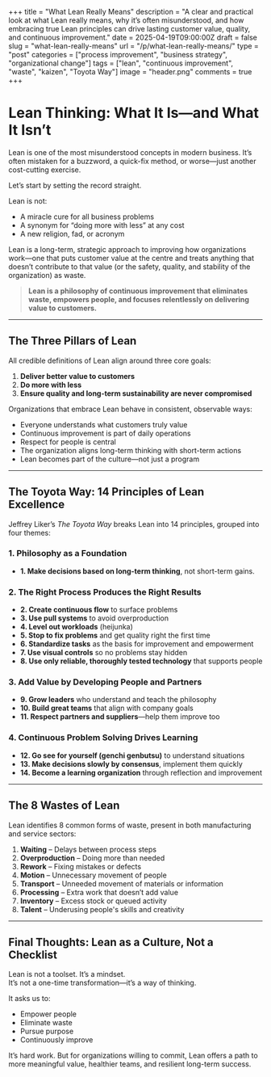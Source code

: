 +++
title = "What Lean Really Means"
description = "A clear and practical look at what Lean really means, why it’s often misunderstood, and how embracing true Lean principles can drive lasting customer value, quality, and continuous improvement."
date = 2025-04-19T09:00:00Z
draft = false
slug = "what-lean-really-means"
url = "/p/what-lean-really-means/"
type = "post"
categories = ["process improvement", "business strategy", "organizational change"]
tags = ["lean", "continuous improvement", "waste", "kaizen", "Toyota Way"]
image = "header.png"
comments = true
+++

# Lean Thinking: What It Is—and What It Isn’t

Lean is one of the most misunderstood concepts in modern business. It’s often mistaken for a buzzword, a quick-fix method, or worse—just another cost-cutting exercise.

Let’s start by setting the record straight.

Lean is not:
- A miracle cure for all business problems  
- A synonym for “doing more with less” at any cost  
- A new religion, fad, or acronym  

Lean is a long-term, strategic approach to improving how organizations work—one that puts customer value at the centre and treats anything that doesn’t contribute to that value (or the safety, quality, and stability of the organization) as waste.

> **Lean is a philosophy of continuous improvement that eliminates waste, empowers people, and focuses relentlessly on delivering value to customers.**

---

## The Three Pillars of Lean

All credible definitions of Lean align around three core goals:

1. **Deliver better value to customers**  
2. **Do more with less**  
3. **Ensure quality and long-term sustainability are never compromised**

Organizations that embrace Lean behave in consistent, observable ways:

- Everyone understands what customers truly value  
- Continuous improvement is part of daily operations  
- Respect for people is central  
- The organization aligns long-term thinking with short-term actions  
- Lean becomes part of the culture—not just a program  

---

## The Toyota Way: 14 Principles of Lean Excellence

Jeffrey Liker’s *The Toyota Way* breaks Lean into 14 principles, grouped into four themes:

### 1. Philosophy as a Foundation
- **1. Make decisions based on long-term thinking**, not short-term gains.

### 2. The Right Process Produces the Right Results
- **2. Create continuous flow** to surface problems  
- **3. Use pull systems** to avoid overproduction  
- **4. Level out workloads** (heijunka)  
- **5. Stop to fix problems** and get quality right the first time  
- **6. Standardize tasks** as the basis for improvement and empowerment  
- **7. Use visual controls** so no problems stay hidden  
- **8. Use only reliable, thoroughly tested technology** that supports people

### 3. Add Value by Developing People and Partners
- **9. Grow leaders** who understand and teach the philosophy  
- **10. Build great teams** that align with company goals  
- **11. Respect partners and suppliers**—help them improve too  

### 4. Continuous Problem Solving Drives Learning
- **12. Go see for yourself (genchi genbutsu)** to understand situations  
- **13. Make decisions slowly by consensus**, implement them quickly  
- **14. Become a learning organization** through reflection and improvement  

---

## The 8 Wastes of Lean

Lean identifies 8 common forms of waste, present in both manufacturing and service sectors:

1. **Waiting** – Delays between process steps  
2. **Overproduction** – Doing more than needed  
3. **Rework** – Fixing mistakes or defects  
4. **Motion** – Unnecessary movement of people  
5. **Transport** – Unneeded movement of materials or information  
6. **Processing** – Extra work that doesn’t add value  
7. **Inventory** – Excess stock or queued activity  
8. **Talent** – Underusing people's skills and creativity  

---

## Final Thoughts: Lean as a Culture, Not a Checklist

Lean is not a toolset. It’s a mindset.  
It’s not a one-time transformation—it’s a way of thinking.

It asks us to:
- Empower people  
- Eliminate waste  
- Pursue purpose  
- Continuously improve  

It’s hard work. But for organizations willing to commit, Lean offers a path to more meaningful value, healthier teams, and resilient long-term success.